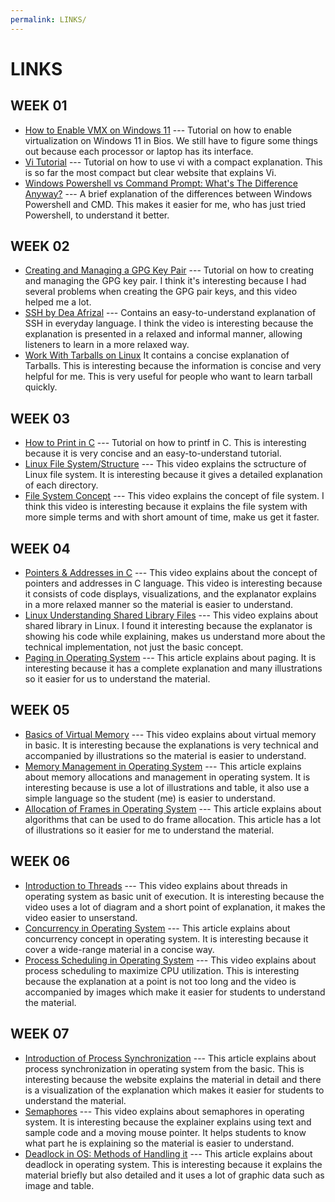 ```yaml
---
permalink: LINKS/
---
```


# LINKS

## WEEK 01
- [How to Enable VMX on Windows 11](https://youtu.be/3ZBwFcaed5w?si=vo-pdiIUtJa6Sia5) --- Tutorial on how to enable virtualization on Windows 11 in Bios. We still have to figure some things out because each processor or laptop has its interface. <br />
- [Vi Tutorial](https://www.tutorialspoint.com/unix/unix-vi-editor.htm) --- Tutorial on how to use vi with a compact explanation. This is so far the most compact but clear website that explains Vi. <br />
- [Windows Powershell vs Command Prompt: What's The Difference Anyway?](https://youtu.be/H0gwnFV_SFs?si=kn803ZZCIeIVHRo1) --- A brief explanation of the differences between Windows Powershell and CMD. This makes it easier for me, who has just tried Powershell, to understand it better. <br />

## WEEK 02
- [Creating and Managing a GPG Key Pair](https://youtu.be/1vVIpIvboSg?si=1YwZmDy2T4MicRj6) --- Tutorial on how to creating and managing the GPG key pair. I think it's interesting because I had several problems when creating the GPG pair keys, and this video helped me a lot.
- [SSH by Dea Afrizal](https://youtu.be/HlSktNwxCW8?si=t2XiLyycGFxGCpHf) --- Contains an easy-to-understand explanation of SSH in everyday language. I think the video is interesting because the explanation is presented in a relaxed and informal manner, allowing listeners to learn in a more relaxed way.
- [Work With Tarballs on Linux](https://www.networkworld.com/article/966808/working-with-tarballs-on-linux.html) It contains a concise explanation of Tarballs. This is interesting because the information is concise and very helpful for me. This is very useful for people who want to learn
tarball quickly.

## WEEK 03
- [How to Print in C](https://www.geeksforgeeks.org/printf-in-c/) --- Tutorial on how to printf in C. This is interesting because it is very concise and an easy-to-understand tutorial.
- [Linux File System/Structure](https://youtu.be/HbgzrKJvDRw?si=3V4fdFA_uedJiVxP) --- This video explains the sctructure of Linux file system. It is interesting because it gives a detailed explanation of each directory.
- [File System Concept](https://youtu.be/mzUyMy7Ihk0?si=5idvdSB3VB56tC22) --- This video explains the concept of file system. I think this video is interesting because it explains the file system with more simple terms and with short amount of time, make us get it faster.

## WEEK 04
- [Pointers & Addresses in C](https://youtu.be/sjQb7TGTO9U?si=Q5GKAMuEAvKCyBFw) --- This video explains about the concept of pointers and addresses in C language. This video is interesting because it consists of code displays, visualizations, and the explanator explains in a more relaxed manner so the material is easier to understand.
- [Linux Understanding Shared Library Files](https://youtu.be/RmdvkUWQ78g?si=aIb5QCsFqPf07HwP) --- This video explains about shared library in Linux. I found it interesting because the explanator is showing his code while explaining, makes us understand more about the technical implementation, not just the basic concept.
- [Paging in Operating System](https://www.geeksforgeeks.org/paging-in-operating-system/) --- This article explains about paging. It is interesting because it has a complete explanation and many illustrations so it easier for us to understand the material.

## WEEK 05
- [Basics of Virtual Memory](https://youtu.be/8yO2FBBfaB0?si=um1DuvlOIVSZphpG) --- This video explains about virtual memory in basic. It is interesting because the explanations is very technical and accompanied by illustrations so the material is easier to understand.
- [Memory Management in Operating System](https://www.geeksforgeeks.org/memory-management-in-operating-system/) --- This article explains about memory allocations and management in operating system. It is interesting because is use a lot of illustrations and table, it also use a simple language so the student (me) is easier to understand.
- [Allocation of Frames in Operating System](https://www.geeksforgeeks.org/operating-system-allocation-frames/) --- This article explains about algorithms that can be used to do frame allocation. This article has a lot of illustrations so it easier for me to understand the material.

## WEEK 06
- [Introduction to Threads](https://youtu.be/LOfGJcVnvAk?si=0EgFt3KwAxJSRfRq) --- This video explains about threads in operating system as basic unit of execution. It is interesting because the video uses a lot of diagram and a short point of explanation, it makes the video easier to unserstand.
- [Concurrency in Operating System](https://www.tutorialspoint.com/concurrency-in-operating-system) --- This article explains about concurrency concept in operating system. It is interesting because it cover a wide-range material in a concise way.
- [Process Scheduling in Operating System](https://youtu.be/2h3eWaPx8SA?si=cBM3vbMMRdwMaVyY) --- This video explains about process scheduling to maximize CPU utilization. This is interesting because the explanation at a point is not too long and the video is accompanied by images which make it easier for students to understand the material.

## WEEK 07
- [Introduction of Process Synchronization](https://www.geeksforgeeks.org/introduction-of-process-synchronization/) --- This article explains about process synchronization in operating system from the basic. This is interesting because the website explains the material in detail and there is a visualization of the explanation which makes it easier for students to understand the material.
- [Semaphores](https://youtu.be/XDIOC2EY5JE?si=fkJyA7YVSlB9B9Fe) --- This video explains about semaphores in operating system. It is interesting because the explainer explains using text and sample code and a moving mouse pointer. It helps students to know what part he is explaining so the material is easier to understand.
- [Deadlock in OS: Methods of Handling it](https://www.theknowledgeacademy.com/blog/deadlock-in-os/#:~:text=Deadlock%20in%20OS%20refers%20to,can't%20make%20any%20progress.) --- This article explains about deadlock in operating system. This is interesting because it explains the material briefly but also detailed and it uses a lot of graphic data such as image and table.
